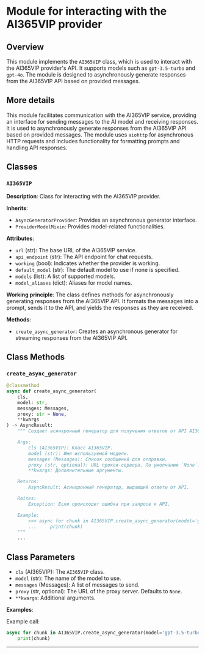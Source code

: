 # Module for interacting with the AI365VIP provider

## Overview

This module implements the `AI365VIP` class, which is used to interact with the AI365VIP provider's API. It supports models such as `gpt-3.5-turbo` and `gpt-4o`. The module is designed to asynchronously generate responses from the AI365VIP API based on provided messages.

## More details

This module facilitates communication with the AI365VIP service, providing an interface for sending messages to the AI model and receiving responses. It is used to asynchronously generate responses from the AI365VIP API based on provided messages.
The module uses `aiohttp` for asynchronous HTTP requests and includes functionality for formatting prompts and handling API responses.

## Classes

### `AI365VIP`

**Description**: Class for interacting with the AI365VIP provider.

**Inherits**:
- `AsyncGeneratorProvider`: Provides an asynchronous generator interface.
- `ProviderModelMixin`: Provides model-related functionalities.

**Attributes**:
- `url` (str): The base URL of the AI365VIP service.
- `api_endpoint` (str): The API endpoint for chat requests.
- `working` (bool): Indicates whether the provider is working.
- `default_model` (str): The default model to use if none is specified.
- `models` (list): A list of supported models.
- `model_aliases` (dict): Aliases for model names.

**Working principle**:
The class defines methods for asynchronously generating responses from the AI365VIP API. It formats the messages into a prompt, sends it to the API, and yields the responses as they are received.

**Methods**:
- `create_async_generator`: Creates an asynchronous generator for streaming responses from the AI365VIP API.

## Class Methods

### `create_async_generator`

```python
@classmethod
async def create_async_generator(
    cls,
    model: str,
    messages: Messages,
    proxy: str = None,
    **kwargs
) -> AsyncResult:
    """ Создает асинхронный генератор для получения ответов от API AI365VIP.

    Args:
        cls (AI365VIP): Класс AI365VIP.
        model (str): Имя используемой модели.
        messages (Messages): Список сообщений для отправки.
        proxy (str, optional): URL прокси-сервера. По умолчанию `None`.
        **kwargs: Дополнительные аргументы.

    Returns:
        AsyncResult: Асинхронный генератор, выдающий ответы от API.

    Raises:
        Exception: Если происходит ошибка при запросе к API.

    Example:
        >>> async for chunk in AI365VIP.create_async_generator(model='gpt-3.5-turbo', messages=[{'role': 'user', 'content': 'Hello'}]):
        ...     print(chunk)
    """
    ...
```

## Class Parameters

- `cls` (AI365VIP): The `AI365VIP` class.
- `model` (str): The name of the model to use.
- `messages` (Messages): A list of messages to send.
- `proxy` (str, optional): The URL of the proxy server. Defaults to `None`.
- `**kwargs`: Additional arguments.

**Examples**:

Example call:

```python
async for chunk in AI365VIP.create_async_generator(model='gpt-3.5-turbo', messages=[{'role': 'user', 'content': 'Hello'}]):
    print(chunk)
```

-------------------------------------------------------------------------------------